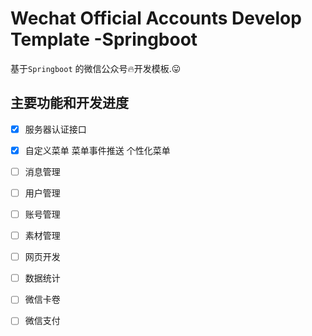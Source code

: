 # Wechat Official Accounts Develop Template -Springboot 

基于`Springboot` 的微信公众号🔥开发模板.😛

## 主要功能和开发进度  
- [x] 服务器认证接口  
- [x] 自定义菜单 菜单事件推送 个性化菜单  
- [ ] 消息管理  
- [ ] 用户管理  
- [ ] 账号管理  
- [ ] 素材管理  
- [ ] 网页开发  
- [ ] 数据统计  
- [ ] 微信卡卷  
- [ ] 微信支付  



